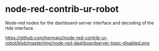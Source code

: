 # node-red-contrib-ur-robot
Node-red nodes for the dashboard-server interface and decoding of the rtde interface.

https://github.com/hermajul/node-red-contrib-ur-robot/blob/master/img/node-red-dashboardserver-topic-disabled.png
